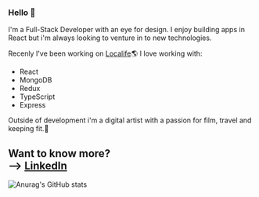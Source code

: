 ### Hello 👋

I'm a Full-Stack Developer with an eye for design. I enjoy building apps in React but i'm always looking to venture in to new technologies.

Recenly I've been working on [Localife](https://github.com/geuxor/localife-frontend)🌎
I love working with:
* React
* MongoDB
* Redux
* TypeScript
* Express

Outside of development i'm a digital artist with a passion for film, travel and keeping fit.🎨

Want to know more?
<br>
--> [LinkedIn](https://www.linkedin.com/in/sebastiangreen13/)
<br>
--
![Anurag's GitHub stats](https://github-readme-stats.vercel.app/api?username=greenseb&show_icons=true&theme=prussian)
